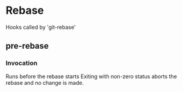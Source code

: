 # Rebase 
Hooks called by 'git-rebase'

## pre-rebase

### Invocation
Runs before the rebase starts
Exiting with non-zero status aborts the rebase and no change is made.
